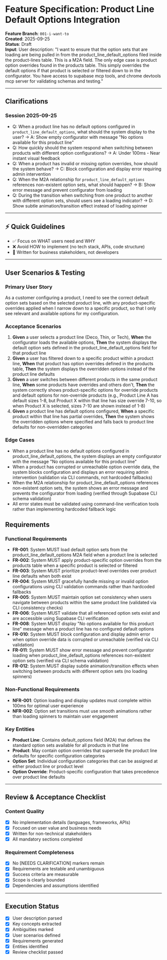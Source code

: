 # Feature Specification: Product Line Default Options Integration

**Feature Branch**: `001-i-want-to`  
**Created**: 2025-09-25  
**Status**: Draft  
**Input**: User description: "I want to ensure that the option sets that are loading are being pulled in from the product_line_default_options filed inside the product-lines table. This is a M2A field. The only edge case is product option overrides found in the products table. This simply overrides the default options if that product is selected or filtered down to in the configurator. You have access to supabase mcp tools, and chrome devtools mcp server for validating schemas and testing."

---

## Clarifications

### Session 2025-09-25
- Q: When a product line has no default options configured in `product_line_default_options`, what should the system display to the user? → A: Show empty configurator with message "No options available for this product line"
- Q: How quickly should the system respond when switching between products with different option configurations? → A: Under 100ms - Near instant visual feedback
- Q: When a product has invalid or missing option overrides, how should the system behave? → C: Block configuration and display error requiring admin intervention
- Q: When the M2A relationship for `product_line_default_options` references non-existent option sets, what should happen? → B: Show error message and prevent configurator from loading
- Q: During the transition when switching from one product to another with different option sets, should users see a loading indicator? → D: Show subtle animation/transition effect instead of loading spinner

---

## ⚡ Quick Guidelines
- ✅ Focus on WHAT users need and WHY
- ❌ Avoid HOW to implement (no tech stack, APIs, code structure)
- 👥 Written for business stakeholders, not developers

---

## User Scenarios & Testing

### Primary User Story
As a customer configuring a product, I need to see the correct default option sets based on the selected product line, with any product-specific overrides applied when I narrow down to a specific product, so that I only see relevant and available options for my configuration.

### Acceptance Scenarios
1. **Given** a user selects a product line (Deco, Thin, or Tech), **When** the configurator loads the available options, **Then** the system displays the default option sets defined in the product_line_default_options field for that product line
2. **Given** a user has filtered down to a specific product within a product line, **When** that product has option overrides defined in the products table, **Then** the system displays the overridden options instead of the product line defaults
3. **Given** a user switches between different products in the same product line, **When** some products have overrides and others don't, **Then** the system correctly shows product-specific options for override products and default options for non-override products (e.g., Product Line A has default sizes 1-8, but Product X within that line has size override 7-10, so when Product X is selected, sizes 7-10 are shown instead of 1-8)
4. **Given** a product line has default options configured, **When** a specific product within that line has partial overrides, **Then** the system shows the overridden options where specified and falls back to product line defaults for non-overridden categories

### Edge Cases
- When a product line has no default options configured in product_line_default_options, the system displays an empty configurator with the message "No options available for this product line"
- When a product has corrupted or unreachable option override data, the system blocks configuration and displays an error requiring admin intervention (validation via CLI commands, not hardcoded fallbacks)
- When the M2A relationship for product_line_default_options references non-existent option sets, the system shows an error message and prevents the configurator from loading (verified through Supabase CLI schema validation)
- All error states must be validated using command-line verification tools rather than implementing hardcoded fallback logic

## Requirements

### Functional Requirements
- **FR-001**: System MUST load default option sets from the product_line_default_options M2A field when a product line is selected
- **FR-002**: System MUST apply product-specific option overrides from the products table when a specific product is selected or filtered
- **FR-003**: System MUST prioritize product-level overrides over product line defaults when both exist
- **FR-004**: System MUST gracefully handle missing or invalid option configurations using CLI validation commands rather than hardcoded fallbacks
- **FR-005**: System MUST maintain option set consistency when users navigate between products within the same product line (validated via CLI consistency checks)
- **FR-006**: System MUST validate that all referenced option sets exist and are accessible using Supabase CLI verification
- **FR-008**: System MUST display "No options available for this product line" message when a product line has no configured default options
- **FR-010**: System MUST block configuration and display admin error when option override data is corrupted or unreachable (verified via CLI validation)
- **FR-011**: System MUST show error message and prevent configurator loading when product_line_default_options references non-existent option sets (verified via CLI schema validation)
- **FR-012**: System MUST display subtle animation/transition effects when switching between products with different option sets (no loading spinners)

### Non-Functional Requirements
- **NFR-001**: Option loading and display updates must complete within 100ms for optimal user experience
- **NFR-002**: Option set transitions must use smooth animations rather than loading spinners to maintain user engagement

### Key Entities
- **Product Line**: Contains default_options field (M2A) that defines the standard option sets available for all products in that line
- **Product**: May contain option overrides that supersede the product line defaults for specific configuration categories
- **Option Set**: Individual configuration categories that can be assigned at either product line or product level
- **Option Override**: Product-specific configuration that takes precedence over product line defaults

---

## Review & Acceptance Checklist

### Content Quality
- [x] No implementation details (languages, frameworks, APIs)
- [x] Focused on user value and business needs
- [x] Written for non-technical stakeholders
- [x] All mandatory sections completed

### Requirement Completeness
- [x] No [NEEDS CLARIFICATION] markers remain
- [x] Requirements are testable and unambiguous  
- [x] Success criteria are measurable
- [x] Scope is clearly bounded
- [x] Dependencies and assumptions identified

---

## Execution Status

- [x] User description parsed
- [x] Key concepts extracted
- [x] Ambiguities marked
- [x] User scenarios defined
- [x] Requirements generated
- [x] Entities identified
- [x] Review checklist passed
